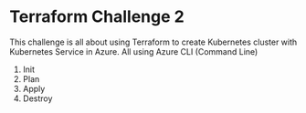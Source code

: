 # Terraform Challenge 2

This challenge is all about using Terraform to create Kubernetes cluster with Kubernetes Service in Azure.
All using Azure CLI (Command Line)
1) Init
2) Plan
3) Apply
4) Destroy
